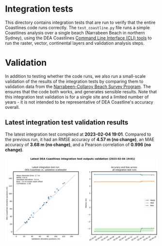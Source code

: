 
Integration tests
=================


This directory contains integration tests that are run to verify that the entire Coastlines code runs correctly. The ``test_coastline.py`` file runs a simple Coastlines analysis over a single beach (Narrabeen Beach in northern Sydney), using the DEA Coastlines [Command Line Interface (CLI) tools](../notebooks/DEACoastlines_generation_CLI.ipynb) to run the raster, vector, continental layers and validation analysis steps.
# Validation


In addition to testing whether the code runs, we also run a small-scale validation of the results of the integration tests by comparing them to validation data from the [Narrabeen-Collaroy Beach Survey Program](https://doi.org/10.1038/sdata.2016.24). The ensures that the code both works, and generates sensible results. Note that this integration test validation is for a single site and a limited number of years - it is not intended to be representative of DEA Coastline's accuracy overall.
## Latest integration test validation results


The latest integration test completed at **2023-02-04 19:01**. Compared to the previous run, it had an RMSE accuracy of **4.57 m (no change)**, an MAE accuracy of **3.68 m (no change)**, and a Pearson correlation of **0.996 (no change)**.

<img src="stats_tests.png" width="850"/>